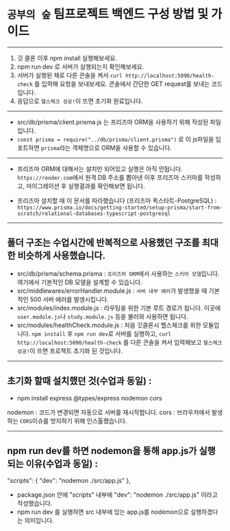 # `공부의 숲` 팀프로젝트 백엔드 구성 방법 및 가이드

---

1. 깃 클론 이후 npm install 실행해보세요.
2. npm run dev 로 서버가 실행되는지 확인해보세요.
3. 서버가 실행된 채로 다른 콘솔을 켜서 `curl http://localhost:5090/health-check` 를 입력해 요청을 보내보세요. 콘솔에서 간단한 GET request를 보내는 코드입니다.
4. 응답으로 `헬스체크 성공!`이 뜨면 초기화 완료입니다.

---

- src/db/prisma/client.prisma.js 는 프리즈마 ORM을 사용하기 위해 작성된 파일입니다.
- `const prisma = require("../db/prisma/client.prisma")` 로 이 js파일을 임포트하면 `prisma`라는 객체명으로 ORM을 사용할 수 있습니다.

---

- 프리즈마 ORM에 대해서는 설치만 되어있고 실행은 아직 안됩니다. `https://render.com`에서 원격 DB 주소를 뽑아낸 이후 프리즈마 스키마를 작성하고, 마이그레이션 후 실행결과를 확인해보면 됩니다.

- 프리즈마 설치할 때 이 문서를 따라했습니다 (프리즈마 퀵스타트-PostgreSQL) : `https://www.prisma.io/docs/getting-started/setup-prisma/start-from-scratch/relational-databases-typescript-postgresql`

---

## 폴더 구조는 수업시간에 반복적으로 사용했던 구조를 최대한 비슷하게 사용했습니다.

- src/db/prisma/schema.prisma : `프리즈마 ORM`에서 사용하는 `스키마 모델`입니다. 여기에서 기본적인 DB 모델을 설계할 수 있습니다.
- src/middlewares/errorHandler.module.js : `서버 내부 에러`가 발생했을 때 기본적인 500 서버 에러를 발생시킵니다.
- src/modules/index.module.js : 라우팅을 위한 기본 루트 경로가 됩니다. 이곳에 `user.module.js`나 `study.module.js` 등을 불러와 사용하면 됩니다.
- src/modules/healthCheck.module.js : 처음 깃클론시 헬스체크를 위한 모듈입니다. `npm install` 후 `npm run dev`로 서버를 실행하고, `curl http://localhost:5090/health-check` 를 다른 콘솔을 켜서 입력해보고 `헬스체크 성공!`이 뜨면 프로젝트 초기화 된 것입니다.

---

## 초기화 할때 설치했던 것(수업과 동일) :

- npm install express @types/express nodemon cors

nodemon : 코드가 변경되면 자동으로 서버를 재시작합니다.
cors : 브라우저에서 발생하는 `CORS`이슈를 방지하기 위해 인스톨했습니다.

---

## npm run dev를 하면 nodemon을 통해 app.js가 실행되는 이유(수업과 동일) :

"scripts": {
"dev": "nodemon ./src/app.js"
},

- package.json 안에 "scripts" 내부에 "dev": "nodemon ./src/app.js" 이라고 작성했습니다.
- npm run dev 를 실행하면 src 내부에 있는 app.js를 nodemon으로 실행하겠다는 의미입니다.
